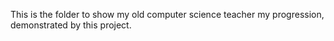 This is the folder to show my old computer science teacher my progression, demonstrated by this project.
